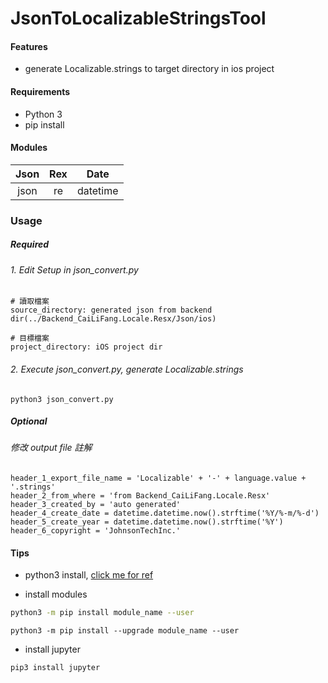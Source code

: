 # JsonToLocalizableStringsTool

#### Features

- generate Localizable.strings to target directory in ios project

#### Requirements

* Python 3
* pip install

#### Modules
| Json  | Rex  | Date
| :---: |:---------------:|:----:|
| json | re | datetime

### Usage
##### Required
###### 1. Edit Setup in json_convert.py 
```
# 讀取檔案
source_directory: generated json from backend dir(../Backend_CaiLiFang.Locale.Resx/Json/ios)

# 目標檔案
project_directory: iOS project dir
```
###### 2. Execute json_convert.py, generate Localizable.strings
```
python3 json_convert.py
```
##### Optional
###### 修改 output file 註解
```
header_1_export_file_name = 'Localizable' + '-' + language.value + '.strings'
header_2_from_where = 'from Backend_CaiLiFang.Locale.Resx' 
header_3_created_by = 'auto generated'
header_4_create_date = datetime.datetime.now().strftime('%Y/%-m/%-d')
header_5_create_year = datetime.datetime.now().strftime('%Y')
header_6_copyright = 'JohnsonTechInc.'
```

#### Tips
* python3 install, [click me for ref](https://stringpiggy.hpd.io/mac-osx-python3-dual-install/)

* install modules
```bash
python3 -m pip install module_name --user
```
```
python3 -m pip install --upgrade module_name --user

```

* install jupyter
```
pip3 install jupyter
```

